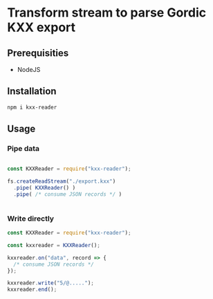 # Transform stream to parse Gordic KXX export

## Prerequisities
 - NodeJS
 
## Installation

```bash
npm i kxx-reader
```

## Usage

### Pipe data
```typescript

const KXXReader = require("kxx-reader");

fs.createReadStream("./export.kxx")
  .pipe( KXXReader() )
  .pipe( /* consume JSON records */ ) 
  
```

### Write directly

```typescript
const KXXReader = require("kxx-reader");

const kxxreader = KXXReader();

kxxreader.on("data", record => {
  /* consume JSON records */
});

kxxreader.write("5/@.....");
kxxreader.end();
```
